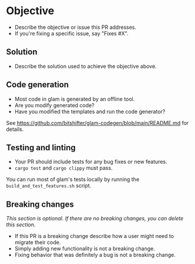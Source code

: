 # Objective

- Describe the objective or issue this PR addresses.
- If you're fixing a specific issue, say "Fixes #X".

## Solution

- Describe the solution used to achieve the objective above.

## Code generation

- Most code in glam is generated by an offline tool.
- Are you modify generated code?
- Have you modified the templates and run the code generator?

See https://github.com/bitshifter/glam-codegen/blob/main/README.md for details.

## Testing and linting

- Your PR should include tests for any bug fixes or new features.
- `cargo test` and `cargo clippy` must pass.

You can run most of glam's tests locally by running the `build_and_test_features.sh` script.

## Breaking changes

*This section is optional. If there are no breaking changes, you can delete this section.*

- If this PR is a breaking change describe how a user might need to migrate their code.
- Simply adding new functionality is not a breaking change.
- Fixing behavior that was definitely a bug is not a breaking change.
